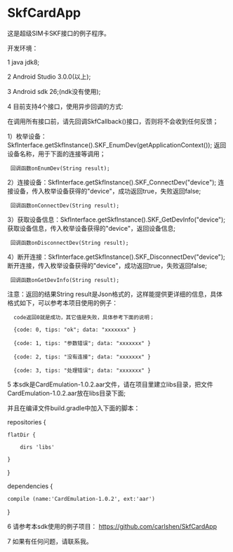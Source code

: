 # SkfCardApp

这是超级SIM卡SKF接口的例子程序。

开发环境：

1 java jdk8;

2 Android Studio 3.0.0(以上);

3 Android sdk 26;(ndk没有使用);

4 目前支持4个接口，使用异步回调的方式:

  在调用所有接口前，请先回调SkfCallback()接口，否则将不会收到任何反馈；

  1）枚举设备：SkfInterface.getSkfInstance().SKF_EnumDev(getApplicationContext()); 返回设备名称，用于下面的连接等调用；
  
     回调函数onEnumDev(String result);
  
  2）连接设备：SkfInterface.getSkfInstance().SKF_ConnectDev("device"); 连接设备，传入枚举设备获得的"device"，成功返回true，失败返回false;

     回调函数onConnectDev(String result);
  
  3）获取设备信息：SkfInterface.getSkfInstance().SKF_GetDevInfo("device"); 获取设备信息，传入枚举设备获得的"device"，返回设备信息;

     回调函数onDisconnectDev(String result);
  
  4）断开连接：SkfInterface.getSkfInstance().SKF_DisconnectDev("device"); 断开连接，传入枚举设备获得的"device"，成功返回true，失败返回false; 

     回调函数onGetDevInfo(String result);

  注意：返回的结果String result是Json格式的，这样能提供更详细的信息，具体格式如下，可以参考本项目使用的例子：
  
      code返回0就是成功，其它值是失败，具体参考下面的说明；
  
      {code: 0, tips: "ok"; data: "xxxxxxx" }
	  
      {code: 1, tips: "参数错误"; data: "xxxxxxx" }
	  
      {code: 2, tips: "没有连接"; data: "xxxxxxx" }
	  
      {code: 3, tips: "处理错误"; data: "xxxxxxx" }

5 本sdk是CardEmulation-1.0.2.aar文件，请在项目里建立libs目录，把文件CardEmulation-1.0.2.aar放在libs目录下面;

  并且在编译文件build.gradle中加入下面的脚本：  
  
repositories {

    flatDir {
	
        dirs 'libs'
		
    }
	
}

dependencies {

    compile (name:'CardEmulation-1.0.2', ext:'aar')
	
}

6 请参考本sdk使用的例子项目： https://github.com/carlshen/SkfCardApp

7 如果有任何问题，请联系我。
